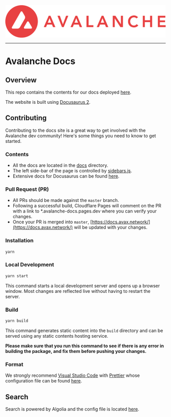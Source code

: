 <div align="center">
  <img src="static/AvalancheLogoRed.png?raw=true">
</div>

---

# Avalanche Docs

## Overview

This repo contains the contents for our docs deployed [here](https://docs.avax.network).

The website is built using [Docusaurus 2](https://docusaurus.io/).

## Contributing

Contributing to the docs site is a great way to get involved with the Avalanche dev community! Here's some things you need to know to get started.

### Contents

- All the docs are located in the [docs](docs) directory.
- The left side-bar of the page is controlled by [sidebars.js](sidebars.js).
- Extensive docs for Docusaurus can be found [here](https://docusaurus.io/docs).

### Pull Request (PR)

- All PRs should be made against the `master` branch.
- Following a successful build, Cloudflare Pages will comment on the PR with a link to \*.avalanche-docs.pages.dev where you can verify your changes.
- Once your PR is merged into `master`, [https://docs.avax.network/](https://docs.avax.network/) will be updated with your changes.

### Installation

```zsh
yarn
```

### Local Development

```zsh
yarn start
```

This command starts a local development server and opens up a browser window. Most changes are reflected live without having to restart the server.

### Build

```zsh
yarn build
```

This command generates static content into the `build` directory and can be served using any static contents hosting service.

**Please make sure that you run this command to see if there is any error in building the package, and fix them before pushing your changes.**

### Format

We strongly recommend [Visual Studio Code](https://visualstudio.microsoft.com/) with [Prettier](https://marketplace.visualstudio.com/items?itemName=esbenp.prettier-vscode) whose configuration file can be found [here](./.prettierrc).

## Search

Search is powered by Algolia and the config file is located [here](https://github.com/algolia/docsearch-configs/blob/master/configs/avax.json).
